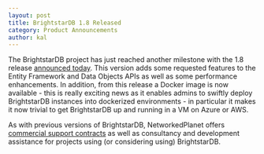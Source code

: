 ```yaml
---
layout: post
title: BrightstarDB 1.8 Released
category: Product Announcements
author: kal
---
```

The BrightstarDB project has just reached another milestone with the 1.8 release <a href="http://brightstardb.com/2014/12/02/brightstardb-1-8-released.html">announced today</a>. This version adds some requested features to the Entity Framework and Data Objects APIs as well as some performance enhancements. In addition, from this release a Docker image is now available - this is really exciting news as it enables admins to swiftly deploy BrightstarDB instances into dockerized environments - in particular it makes it now trivial to get BrightstarDB up and running in a VM on Azure or AWS.



As with previous versions of BrightstarDB, NetworkedPlanet offers <a href="http://www.networkedplanet.com/support/brightstardb-support/">commercial support contracts</a> as well as consultancy and development assistance for projects using (or considering using) BrightstarDB.